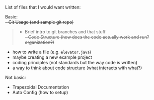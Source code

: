 List of files that I would want written:   

Basic:   
~~- Git Usage (and sample git repo)~~    
> - Brief intro to git branches and that stuff     
~~- Code Structure (how does the code actually work and run? organization?)~~    

- how to write a file (e.g. `elevator.java`)     
- maybe creating a new example project     
- coding principles (not standards but the way code is written)   
- a way to think about code structure (what interacts with what?)


Not basic:
- Trapezoidal Documentation     
- Auto Config (how to setup)